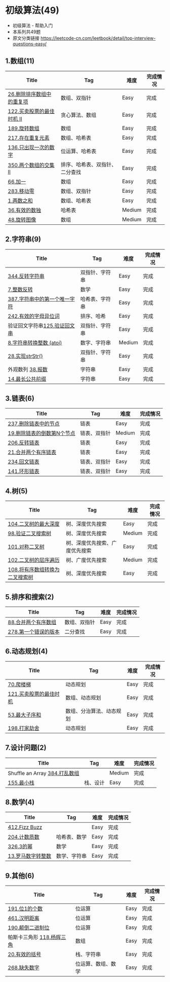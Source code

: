 # 初级算法(49)
- 初级算法 - 帮助入门
- 本系列共49题
- 原文分类链接 https://leetcode-cn.com/leetbook/detail/top-interview-questions-easy/

## 1.数组(11)

| Title                                                        | Tag                            | 难度   | 完成情况 |
| ------------------------------------------------------------ | ------------------------------ | ------ | -------- |
| [26.删除排序数组中的重复项](https://leetcode-cn.com/problems/remove-duplicates-from-sorted-array) | 数组、双指针                   | Easy   | 完成     |
| [122.买卖股票的最佳时机 II](https://leetcode-cn.com/problems/best-time-to-buy-and-sell-stock-ii) | 贪心算法、数组                 | Easy   | 完成     |
| [189.旋转数组](https://leetcode-cn.com/problems/rotate-array) | 数组                           | Easy   | 完成     |
| [217.存在重复元素](https://leetcode-cn.com/problems/contains-duplicate/) | 数组、哈希表                   | Easy   | 完成     |
| [136.只出现一次的数字](https://leetcode-cn.com/problems/single-number) | 位运算、哈希表                 | Easy   | 完成     |
| [350.两个数组的交集 II](https://leetcode-cn.com/problems/intersection-of-two-arrays-ii/) | 排序、哈希表、双指针、二分查找 | Easy   | 完成     |
| [66.加一](https://leetcode-cn.com/problems/plus-one)         | 数组                           | Easy   | 完成     |
| [283.移动零](https://leetcode-cn.com/problems/move-zeroes/)  | 数组、双指针                   | Easy   | 完成     |
| [1.两数之和](https://leetcode-cn.com/problems/two-sum/)      | 数组、哈希表                   | Easy   | 完成     |
| [36.有效的数独](https://leetcode-cn.com/problems/valid-sudoku/) | 哈希表                         | Medium | 完成     |
| [48.旋转图像](https://leetcode-cn.com/problems/rotate-image/) | 数组                           | Medium | 完成     |

## 2.字符串(9)

| Title                                                        | Tag            | 难度   | 完成情况 |
| ------------------------------------------------------------ | -------------- | ------ | -------- |
| [344.反转字符串](https://leetcode-cn.com/problems/reverse-string/) | 双指针、字符串 | Easy   | 完成     |
| [7.整数反转](https://leetcode-cn.com/problems/reverse-integer) | 数学           | Easy   | 完成     |
| [387.字符串中的第一个唯一字符](https://leetcode-cn.com/problems/first-unique-character-in-a-string/) | 哈希表、字符串 | Easy   | 完成     |
| [242.有效的字母异位词](https://leetcode-cn.com/problems/valid-anagram/) | 排序、哈希     | Easy   | 完成     |
| 验证回文字符串[125.验证回文串](https://leetcode-cn.com/problems/valid-palindrome) | 双指针、字符串 | Easy   | 完成     |
| [8.字符串转换整数 (atoi)](https://leetcode-cn.com/problems/string-to-integer-atoi/) | 数字、字符串   | Medium | 完成     |
| [28.实现strStr()](https://leetcode-cn.com/problems/implement-strstr) | 双指针、字符串 | Easy   | 完成     |
| 外观数列 [38.报数](https://leetcode-cn.com/problems/count-and-say) | 字符串         | Easy   | 完成     |
| [14.最长公共前缀](https://leetcode-cn.com/problems/longest-common-prefix) | 字符串         | Easy   | 完成     |

## 3.链表(6)

| Title                                                        | Tag          | 难度   | 完成情况 |
| ------------------------------------------------------------ | ------------ | ------ | -------- |
| [237.删除链表中的节点](https://leetcode-cn.com/problems/delete-node-in-a-linked-list/) | 链表         | Easy   | 完成     |
| [19.删除链表的倒数第N个节点](https://leetcode-cn.com/problems/remove-nth-node-from-end-of-list/) | 链表、双指针 | Medium | 完成     |
| [206.反转链表](https://leetcode-cn.com/problems/reverse-linked-list/) | 链表         | Easy   | 完成     |
| [21.合并两个有序链表](https://leetcode-cn.com/problems/merge-two-sorted-lists) | 链表         | Easy   | 完成     |
| [234.回文链表](https://leetcode-cn.com/problems/palindrome-linked-list/) | 链表、双指针 | Easy   | 完成     |
| [141.环形链表](https://leetcode-cn.com/problems/linked-list-cycle) | 链表、双指针 | Easy   | 完成     |

## 4.树(5)

| Title                                                        | Tag                            | 难度   | 完成情况 |
| ------------------------------------------------------------ | ------------------------------ | ------ | -------- |
| [104.二叉树的最大深度](https://leetcode-cn.com/problems/maximum-depth-of-binary-tree) | 树、深度优先搜索               | Easy   | 完成     |
| [98.验证二叉搜索树](https://leetcode-cn.com/problems/validate-binary-search-tree/) | 树、深度优先搜索               | Medium | 完成     |
| [101.对称二叉树](https://leetcode-cn.com/problems/symmetric-tree) | 树、深度优先搜索、广度优先搜索 | Easy   | 完成     |
| [102.二叉树的层序遍历](https://leetcode-cn.com/problems/binary-tree-level-order-traversal/) | 树、广度优先搜索               | Medium | 完成     |
| [108.将有序数组转换为二叉搜索树](https://leetcode-cn.com/problems/convert-sorted-array-to-binary-search-tree) | 树、深度优先搜索               | Easy   | 完成     |

## 5.排序和搜索(2)

| Title                                                        | Tag          | 难度 | 完成情况 |
| ------------------------------------------------------------ | ------------ | ---- | -------- |
| [88.合并两个有序数组](https://leetcode-cn.com/problems/merge-sorted-array) | 数组、双指针 | Easy | 完成     |
| [278.第一个错误的版本](https://leetcode-cn.com/problems/first-bad-version/) | 二分查找     | Easy | 完成     |

## 6.动态规划(4)

| Title                                                        | Tag                      | 难度 | 完成情况 |
| ------------------------------------------------------------ | ------------------------ | ---- | -------- |
| [70.爬楼梯](https://leetcode-cn.com/problems/climbing-stairs) | 动态规划                 | Easy | 完成     |
| [121.买卖股票的最佳时机](https://leetcode-cn.com/problems/best-time-to-buy-and-sell-stock) | 数组、动态规划           | Easy | 完成     |
| [53.最大子序和](https://leetcode-cn.com/problems/maximum-subarray) | 数组、分治算法、动态规划 | Easy | 完成     |
| [198.打家劫舍](https://leetcode-cn.com/problems/house-robber) | 动态规划                 | Easy | 完成     |

## 7.设计问题(2)

| Title                                                        | Tag      | 难度   | 完成情况 |
| ------------------------------------------------------------ | -------- | ------ | -------- |
| Shuffle an Array [384.打乱数组](https://leetcode-cn.com/problems/shuffle-an-array/) |          | Medium | 完成     |
| [155.最小栈](https://leetcode-cn.com/problems/min-stack)     | 栈、设计 | Easy   | 完成     |

## 8.数学(4)

| Title                                                        | Tag          | 难度 | 完成情况 |
| ------------------------------------------------------------ | ------------ | ---- | -------- |
| [412.Fizz Buzz](https://leetcode-cn.com/problems/fizz-buzz/) |              | Easy | 完成     |
| [204.计数质数](https://leetcode-cn.com/problems/count-primes/) | 哈希表、数学 | Easy | 完成     |
| [326.3的幂](https://leetcode-cn.com/problems/power-of-three/) | 数学         | Easy | 完成     |
| [13.罗马数字转整数](https://leetcode-cn.com/problems/roman-to-integer) | 数学、字符串 | Easy | 完成     |

## 9.其他(6)

| Title                                                        | Tag                | 难度 | 完成情况 |
| ------------------------------------------------------------ | ------------------ | ---- | -------- |
| [191.位1的个数](https://leetcode-cn.com/problems/number-of-1-bits) | 位运算             | Easy | 完成     |
| [461.汉明距离](https://leetcode-cn.com/problems/hamming-distance/) | 位运算             | Easy | 完成     |
| [190.颠倒二进制位](https://leetcode-cn.com/problems/reverse-bits) | 位运算             | Easy | 完成     |
| 帕斯卡三角形 [118.杨辉三角](https://leetcode-cn.com/problems/pascals-triangle) | 数组               | Easy | 完成     |
| [20.有效的括号](https://leetcode-cn.com/problems/valid-parentheses) | 栈、字符串         | Easy | 完成     |
| [268.缺失数字](https://leetcode-cn.com/problems/missing-number/) | 位运算、数组、数学 | Easy | 完成     |